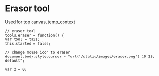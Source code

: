 # Erasor tool  
Used for top canvas, temp_context   

  
    // eraser tool
    tools.eraser = function() {
    var tool = this;
    this.started = false;

    // change mouse icon to eraser
    document.body.style.cursor = "url('/static/images/eraser.png') 10 25, default";    

    var z = 0;
